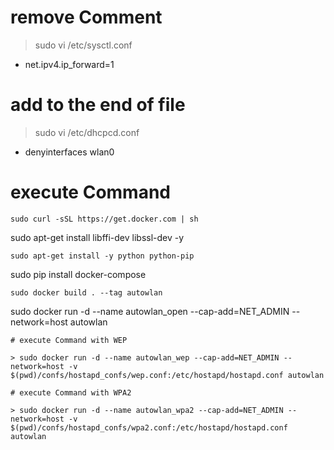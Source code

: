 # remove Comment
> sudo vi /etc/sysctl.conf
- net.ipv4.ip_forward=1

# add to the end of file
> sudo vi /etc/dhcpcd.conf
- denyinterfaces wlan0

# execute Command
~~~
sudo curl -sSL https://get.docker.com | sh
~~~ 
sudo apt-get install libffi-dev libssl-dev -y
~~~ 
sudo apt-get install -y python python-pip
~~~
sudo pip install docker-compose
~~~
sudo docker build . --tag autowlan
~~~
sudo docker run -d --name autowlan_open --cap-add=NET_ADMIN --network=host  autowlan
~~~
# execute Command with WEP

> sudo docker run -d --name autowlan_wep --cap-add=NET_ADMIN --network=host -v $(pwd)/confs/hostapd_confs/wep.conf:/etc/hostapd/hostapd.conf autowlan

# execute Command with WPA2

> sudo docker run -d --name autowlan_wpa2 --cap-add=NET_ADMIN --network=host -v $(pwd)/confs/hostapd_confs/wpa2.conf:/etc/hostapd/hostapd.conf autowlan

